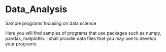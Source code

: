 Data_Analysis
=============

Sample programs focusing on data science

Here you will find samples of programs that use packages such as numpy, pandas, matplotlib. I shall provdie data files that you may use to develop your programs.
